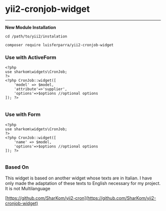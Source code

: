 # yii2-cronjob-widget
------

**New Module Installation**

```
cd /path/to/yii2/instalation

composer require luisferparra/yii2-cronjob-widget

```

### Use with ActiveForm

```
<?php
use sharkom\widgets\CronJob;
?>
<?php CronJob::widget([
    'model' => $model, 
    'attribute'=>'supplier',
    'options'=>$options //optional options
]); ?>
    
```

### Use with Form
```
<?php
use sharkom\widgets\CronJob;
?>
<?php CronJob::widget([
    'name' => $model, 
    'options'=>$options //optional options
]); ?>
    
```

### Based On

This widget is based on another widget whose texts are in Italian. I have only made the adaptation of these texts to English necessary for my project. It is not Multilanguage

[https://github.com/SharKom/yii2-cron](https://github.com/SharKom/yii2-cronjob-widget)


